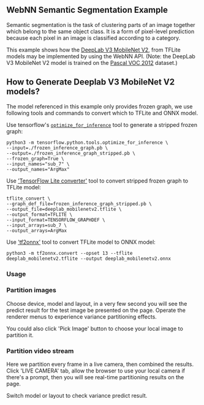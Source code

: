 ## WebNN Semantic Segmentation Example

Semantic segmentation is the task of clustering parts of an image together which belong to the same object class. It is a form of pixel-level prediction because each pixel in an image is classified according to a category.

This example shows how the [DeepLab V3 MobileNet V2](http://download.tensorflow.org/models/deeplabv3_mnv2_pascal_trainval_2018_01_29.tar.gz), from TFLite models may be implemented by using the WebNN API. (Note: the DeepLab V3 MobileNet V2 model is trained on the [Pascal VOC 2012](http://host.robots.ox.ac.uk/pascal/VOC/voc2012/) dataset.)

## How to Generate Deeplab V3 MobileNet V2 models?

The model referenced in this example only provides frozen graph, we use following tools and commands to convert which to TFLite and ONNX model.

Use tensorflow's [`optimize_for_inference`](https://github.com/tensorflow/tensorflow/blob/master/tensorflow/python/tools/optimize_for_inference.py) tool to generate a stripped frozen graph:

```
python3 -m tensorflow.python.tools.optimize_for_inference \
--input=./frozen_inference_graph.pb \
--output=./frozen_inference_graph_stripped.pb \
--frozen_graph=True \
--input_names="sub_7" \
--output_names="ArgMax"
```

Use ['TensorFlow Lite converter'](https://www.tensorflow.org/lite/convert) tool to convert stripped frozen graph to TFLite model:

```
tflite_convert \
--graph_def_file=frozen_inference_graph_stripped.pb \
--output_file=deeplab_mobilenetv2.tflite \
--output_format=TFLITE \
--input_format=TENSORFLOW_GRAPHDEF \
--input_arrays=sub_7 \
--output_arrays=ArgMax
```

Use ['tf2onnx'](https://github.com/onnx/tensorflow-onnx) tool to convert TFLite model to ONNX model:

```
python3 -m tf2onnx.convert --opset 13 --tflite deeplab_mobilenetv2.tflite --output deeplab_mobilenetv2.onnx
```

### Usage

### Partition images

Choose device, model and layout, in a very few second you will see the predict result for the test image be presented on the page. Operate the renderer menus to experience variance partitioning effects.

You could also click 'Pick Image' button to choose your local image to partition it.

### Partition video stream

Here we partition every frame in a live camera, then combined the results. Click 'LIVE CAMERA' tab, allow the browser to use your local camera if there's a prompt, then you will see real-time partitioning results on the page.

Switch model or layout to check variance predict result.
